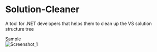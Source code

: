 # Solution-Cleaner
A tool for .NET developers that helps them to clean up the VS solution structure tree

Sample<br />
![Screenshot_1](https://user-images.githubusercontent.com/18511720/122065779-e2788780-cdfa-11eb-8f51-a93010c910ac.png)
